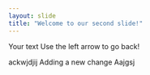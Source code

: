 ```yaml
---
layout: slide
title: "Welcome to our second slide!"
---
```

Your text
Use the left arrow to go back!

ackwjdjij
Adding a new change 
Aajgsj
